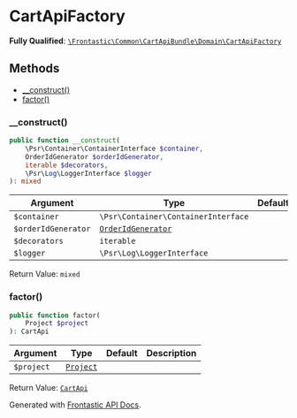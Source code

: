 #  CartApiFactory

**Fully Qualified**: [`\Frontastic\Common\CartApiBundle\Domain\CartApiFactory`](../../../../src/php/CartApiBundle/Domain/CartApiFactory.php)

## Methods

* [__construct()](#__construct)
* [factor()](#factor)

### __construct()

```php
public function __construct(
    \Psr\Container\ContainerInterface $container,
    OrderIdGenerator $orderIdGenerator,
    iterable $decorators,
    \Psr\Log\LoggerInterface $logger
): mixed
```

Argument|Type|Default|Description
--------|----|-------|-----------
`$container`|`\Psr\Container\ContainerInterface`||
`$orderIdGenerator`|[`OrderIdGenerator`](OrderIdGenerator.md)||
`$decorators`|`iterable`||
`$logger`|`\Psr\Log\LoggerInterface`||

Return Value: `mixed`

### factor()

```php
public function factor(
    Project $project
): CartApi
```

Argument|Type|Default|Description
--------|----|-------|-----------
`$project`|[`Project`](../../ReplicatorBundle/Domain/Project.md)||

Return Value: [`CartApi`](CartApi.md)

Generated with [Frontastic API Docs](https://github.com/FrontasticGmbH/apidocs).
